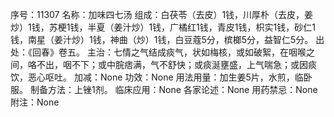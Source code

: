 序号：11307
名称：加味四七汤
组成：白茯苓（去皮）1钱，川厚朴（去皮，姜炒）1钱，苏梗1钱，半夏（姜汁炒）1钱，广橘红1钱，青皮1钱，枳实1钱，砂仁1钱，南星（姜汁炒）1钱，神曲（炒）1钱，白豆蔻5分，槟榔5分，益智仁5分。
出处：《回春》卷五。
主治：七情之气结成痰气，状如梅核，或如破絮，在咽喉之间，咯不出，咽不下；或中脘痞满，气不舒快；或痰涎壅盛，上气喘急；或因痰饮，恶心呕吐。
加减：None
功效：None
用法用量：加生姜5片，水煎，临卧服。
制备方法：上锉1剂。
临床应用：None
各家论述：None
用药禁忌：None
附注：None
